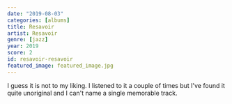 ```yaml
---
date: "2019-08-03"
categories: [albums]
title: Resavoir
artist: Resavoir
genre: [jazz]
year: 2019
score: 2
id: resavoir-resavoir
featured_image: featured_image.jpg
---
```


I guess it is not to my liking. I listened to it a couple of times but I've found it quite unoriginal and I can't name a single memorable track.
